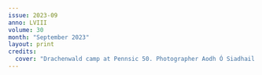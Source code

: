 ```yaml
---
issue: 2023-09
anno: LVIII
volume: 30
month: "September 2023"
layout: print
credits:
  cover: "Drachenwald camp at Pennsic 50. Photographer Aodh Ó Siadhail."
---
```

